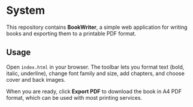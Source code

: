 # System

This repository contains **BookWriter**, a simple web application for writing books and exporting them to a printable PDF format.

## Usage

Open `index.html` in your browser. The toolbar lets you format text (bold, italic, underline), change font family and size, add chapters, and choose cover and back images.

When you are ready, click **Export PDF** to download the book in A4 PDF format, which can be used with most printing services.

